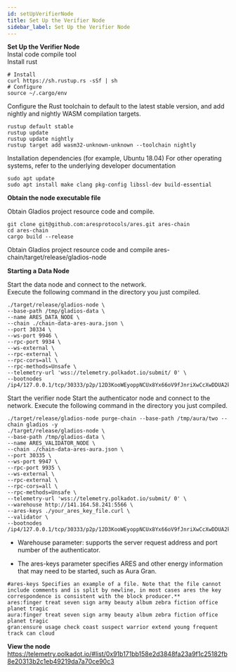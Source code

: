 ```yaml
---
id: setUpVerifierNode
title: Set Up the Verifier Node
sidebar_label: Set Up the Verifier Node
---
```



**Set Up the Verifier Node**  
Instal code compile tool  
Install rust

```
# Install
curl https://sh.rustup.rs -sSf | sh
# Configure
source ~/.cargo/env
```

Configure the Rust toolchain to default to the latest stable version, and add nightly and nightly WASM compilation targets.  
```
rustup default stable
rustup update
rustup update nightly
rustup target add wasm32-unknown-unknown --toolchain nightly
```
Installation dependencies (for example, Ubuntu 18.04) For other operating systems, refer to the underlying developer documentation  
```
sudo apt update
sudo apt install make clang pkg-config libssl-dev build-essential
```

**Obtain the node executable file**

Obtain Gladios project resource code and compile.
```
git clone git@github.com:aresprotocols/ares.git ares-chain
cd ares-chain
cargo build --release
```
Obtain Gladios project resource code and compile ares-chain/target/release/gladios-node


**Starting a Data Node**

Start the data node and connect to the network.   
Execute the following command in the directory you just compiled.  
```
./target/release/gladios-node \
--base-path /tmp/gladios-data \
--name ARES_DATA_NODE \
--chain ./chain-data-ares-aura.json \
--port 30334 \
--ws-port 9946 \ 
--rpc-port 9934 \
--ws-external \
--rpc-external \
--rpc-cors=all \
--rpc-methods=Unsafe \
--telemetry-url 'wss://telemetry.polkadot.io/submit/ 0' \
--bootnodes /ip4/127.0.0.1/tcp/30333/p2p/12D3KooWEyoppNCUx8Yx66oV9fJnriXwCcXwDDUA2kj6vnc6iDEp
```

Start the verifier node
Start the authenticator node and connect to the network.
Execute the following command in the directory you just compiled.
```
./target/release/gladios-node purge-chain --base-path /tmp/aura/two --chain gladios -y
./target/release/gladios-node \
--base-path /tmp/gladios-data \
--name ARES_VALIDATOR_NODE \
--chain ./chain-data-ares-aura.json \
--port 30335 \
--ws-port 9947 \
--rpc-port 9935 \
--ws-external \
--rpc-external \
--rpc-cors=all \
--rpc-methods=Unsafe \
--telemetry-url 'wss://telemetry.polkadot.io/submit/ 0' \
--warehouse http://141.164.58.241:5566 \
--ares-keys ./your_ares_key_file.curl \
--validator \
--bootnodes /ip4/127.0.0.1/tcp/30333/p2p/12D3KooWEyoppNCUx8Yx66oV9fJnriXwCcXwDDUA2kj6vnc6iDEp
```
- Warehouse parameter: supports the server request address and port number of the authenticator.

- The ares-keys parameter specifies ARES and other energy information that may need to be started, such as Aura Gran.
```
#ares-keys Specifies an example of a file. Note that the file cannot include comments and is split by newline, in most cases ares the key correspondence is consistent with the block producer.**
ares:finger treat seven sign army beauty album zebra fiction office planet tragic
aura:finger treat seven sign army beauty album zebra fiction office planet tragic
gran:ensure usage check coast suspect warrior extend young frequent track can cloud
```

**View the node**
https://telemetry.polkadot.io/#list/0x91b171bb158e2d3848fa23a9f1c25182fb8e20313b2c1eb49219da7a70ce90c3
